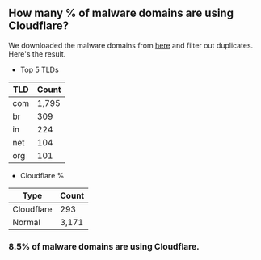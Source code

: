 ## How many % of malware domains are using Cloudflare?


We downloaded the malware domains from [here](https://urlhaus.abuse.ch) and filter out duplicates.
Here's the result.


[//]: # (start replacement)


- Top 5 TLDs

| TLD | Count |
| --- | --- |
| com | 1,795 |
| br | 309 |
| in | 224 |
| net | 104 |
| org | 101 |


- Cloudflare %

| Type | Count |
| --- | --- |
| Cloudflare | 293 |
| Normal | 3,171 |


### 8.5% of malware domains are using Cloudflare.